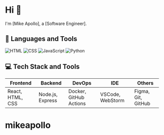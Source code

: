 # Hi 👋
I'm [Mike Apollo], a [Software Engineer].

## 🧰 Languages and Tools
![HTML](https://img.shields.io/badge/HTML-E34F26?logo=html5&logoColor=white)
![CSS](https://img.shields.io/badge/CSS-1572B6?logo=css3&logoColor=white)
![JavaScript](https://img.shields.io/badge/JavaScript-F7DF1E?logo=javascript&logoColor=black)
![Python](https://img.shields.io/badge/Python-3776AB?logo=python&logoColor=white)

## 💻 Tech Stack and Tools
| Frontend | Backend | DevOps | IDE | Others |
|----------|---------|--------|-----|--------|
| React, HTML, CSS | Node.js, Express | Docker, GitHub Actions | VSCode, WebStorm | Figma, Git, GitHub |


# mikeapollo
